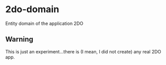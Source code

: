 # 2do-domain
Entity domain of the application 2DO

## Warning

This is just an experiment...there is (I mean, I did not create) any real 2DO app.
